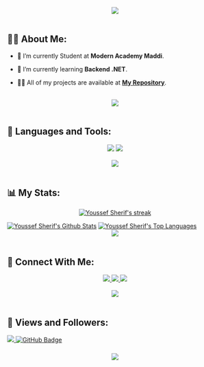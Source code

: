 
<div align="center">
    <img src="https://readme-typing-svg.herokuapp.com/?font=Righteous&size=35&center=true&vCenter=true&width=500&height=70&duration=4000&lines=Hi+There!+👋;+I'm+Youssef+Sherif!+😎;" />
</div>

<br>

## 🙋‍♂️ About Me:

- 🔭 I’m currently Student at **Modern Academy Maddi**.

- 🌱 I’m currently learning **Backend .NET**.

- 👨‍💻 All of my projects are available at **[My Repository](https://github.com/Youssef-Sheriff?page=1&tab=repositories)**.

<br>
<div align="center">
    <img src="https://user-images.githubusercontent.com/73097560/115834477-dbab4500-a447-11eb-908a-139a6edaec5c.gif" />
</div>
<br>

## 🚀 Languages and Tools:
<div align="center">
    <img src="https://skillicons.dev/icons?i=cs,cpp,java,python" />
    <img src="https://skillicons.dev/icons?i=github,clion,vscode,idea,rider" /><br>
</div>

<br>
<div align="center">
    <img src="https://user-images.githubusercontent.com/73097560/115834477-dbab4500-a447-11eb-908a-139a6edaec5c.gif" />
</div>
<br>

## 📊 My Stats:

<p align="center">
    <a href="https://github.com/Youssef-Sheriff/github-readme-streak-stats">
        <img title="🔥 Get streak stats for your profile at git.io/streak-stats" alt="Youssef Sherif's streak" src="https://github-readme-streak-stats.herokuapp.com/?user=Youssef-Sheriff&theme=black-ice&hide_border=true&stroke=0000&background=060A0CD0"/>
    </a>
</p>
<a href="https://github.com/AmmarAgeeza/github-readme-stats"><img alt="Youssef Sherif's Github Stats" src="https://github-readme-stats.vercel.app/api?username=Youssef-Sheriff&show_icons=true&count_private=true&theme=react&hide_border=true&bg_color=0D1117" /></a>
<a href="https://github.com/AmmarAgeeza/github-readme-stats"><img alt="Youssef Sherif's Top Languages" src="https://github-readme-stats.vercel.app/api/top-langs/?username=Youssef-Sheriff&langs_count=8&count_private=true&layout=compact&theme=react&hide_border=true&bg_color=0D1117" /></a>

<br>
<div align="center">
    <img src="https://user-images.githubusercontent.com/73097560/115834477-dbab4500-a447-11eb-908a-139a6edaec5c.gif" />
</div>
<br>

## 🤝 Connect With Me:

<div align="center">
    <a href="https://www.linkedin.com/in/youssef--sherif/" target="_blank">
        <img src="https://img.shields.io/badge/LinkedIn-0077B5?style=for-the-badge&logo=linkedin&logoColor=white" target="_blank" />
    </a>
  <a href="mailto:sherify766@gmail.com">
    <img src="https://img.shields.io/badge/Gmail-333333?style=for-the-badge&logo=gmail&logoColor=red" />
  </a>
        <a href="https://youssefsherif.me">
    <img src="https://img.shields.io/badge/Portfolio-0077B5?style=for-the-badge&logoColor=white" />
  </a>
     </a>
</div>

<br>
<div align="center">
    <img src="https://user-images.githubusercontent.com/73097560/115834477-dbab4500-a447-11eb-908a-139a6edaec5c.gif" />
</div>
<br>

## 💜 Views and Followers:

<a href="https://github.com/Youssef-Sheriff/github-profile-views-counter">
    <img src="https://komarev.com/ghpvc/?username=Youssef-Sheriff">
</a>
<a href="https://github.com/Youssef-Sheriff?tab=followers"><img src="https://img.shields.io/github/followers/Youssef-Sheriff?label=Followers&style=social" alt="GitHub Badge"></a>
<h3 align="center">
    <img src="https://readme-typing-svg.herokuapp.com/?font=Righteous&size=25&center=true&vCenter=true&width=500&height=70&duration=4000&lines=Thanks+for+visiting!+😊;+Shoot+me+a+message+on+Linkedin!;I'm+a+Life+Long+Learner">
</h3>

<br/>


<!---
Youssef-Sheriff/Youssef-Sheriff is a ✨ special ✨ repository because its `README.md` (this file) appears on your GitHub profile.
You can click the Preview link to take a look at your changes.
--->
